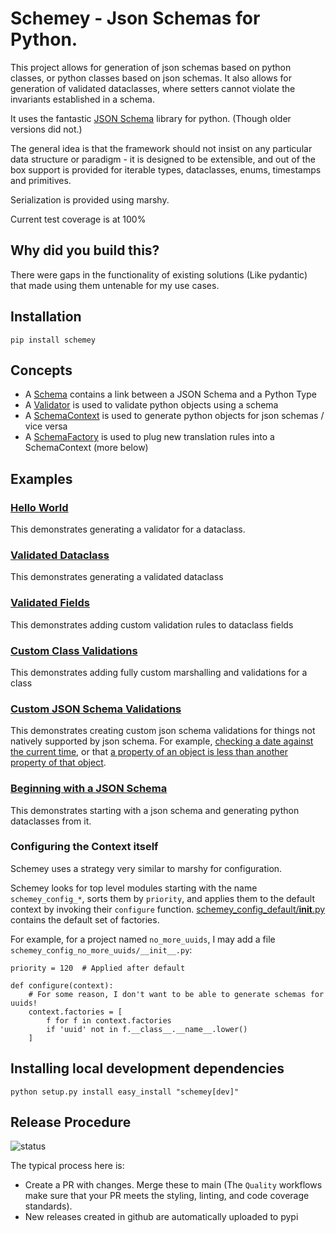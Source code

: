 # Schemey - Json Schemas for Python.

This project allows for generation of json schemas based on python
classes, or python classes based on json schemas. It also allows for
generation of validated dataclasses, where setters cannot violate
the invariants established in a schema.

It uses the fantastic [JSON Schema](https://github.com/python-jsonschema/jsonschema)
library for python. (Though older versions did not.)

The general idea is that the framework should not insist on any particular
data structure or paradigm - it is designed to be extensible, and out of the box support
is provided for iterable types, dataclasses, enums, timestamps and primitives.

Serialization is provided using marshy.

Current test coverage is at 100%

## Why did you build this?

There were gaps in the functionality of existing solutions (Like pydantic)
that made using them untenable for my use cases.

## Installation

`pip install schemey`

## Concepts

* A [Schema](schemey/schema.py) contains a link between a JSON Schema and a Python Type
* A [Validator](schemey/validator.py) is used to validate python objects using a schema
* A [SchemaContext](schemey/schema_context.py) is used to generate python objects for json schemas / vice versa
* A [SchemaFactory](schemey/factory/schema_factory_abc.py) is used to plug new translation rules into a SchemaContext (more below)

## Examples

### [Hello World](tests/examples/a_hello_world.py) 

This demonstrates generating a validator for a dataclass.

### [Validated Dataclass](tests/examples/b_validated_dataclass.py) 

This demonstrates generating a validated dataclass

### [Validated Fields](tests/examples/c_field_validations.py)

This demonstrates adding custom validation rules to dataclass fields

### [Custom Class Validations](tests/examples/d_custom_validations.py)

This demonstrates adding fully custom marshalling and validations for a class

### [Custom JSON Schema Validations](tests/examples/e_custom_json_schema_validations.py)

This demonstrates creating custom json schema validations for things not natively supported by json schema. For 
example, [checking a date against the current time](schemey/json_schema/timestamp.py), or that 
[a property of an object is less than another property of that object](schemey/json_schema/ranges.py).

### [Beginning with a JSON Schema](tests/examples/f_from_json.py)

This demonstrates starting with a json schema and generating python dataclasses from it.

### Configuring the Context itself

Schemey uses a strategy very similar to marshy for configuration.

Schemey looks for top level modules starting with the name `schemey_config_*`,
sorts them by `priority`, and applies them to the default context by invoking their
`configure` function. [schemey_config_default/__init__.py](schemey_config_default/__init__.py)
contains the default set of factories. 

For example, for a project named `no_more_uuids`, I may add a file `schemey_config_no_more_uuids/__init__.py`:

```
priority = 120  # Applied after default

def configure(context):
    # For some reason, I don't want to be able to generate schemas for uuids!
    context.factories = [
        f for f in context.factories 
        if 'uuid' not in f.__class__.__name__.lower()
    ]

```

## Installing local development dependencies

```
python setup.py install easy_install "schemey[dev]"
```

## Release Procedure

![status](https://github.com/tofarr/schemey/actions/workflows/quality.yml/badge.svg?branch=main)

The typical process here is:
* Create a PR with changes. Merge these to main (The `Quality` workflows make sure that your PR
  meets the styling, linting, and code coverage standards).
* New releases created in github are automatically uploaded to pypi
